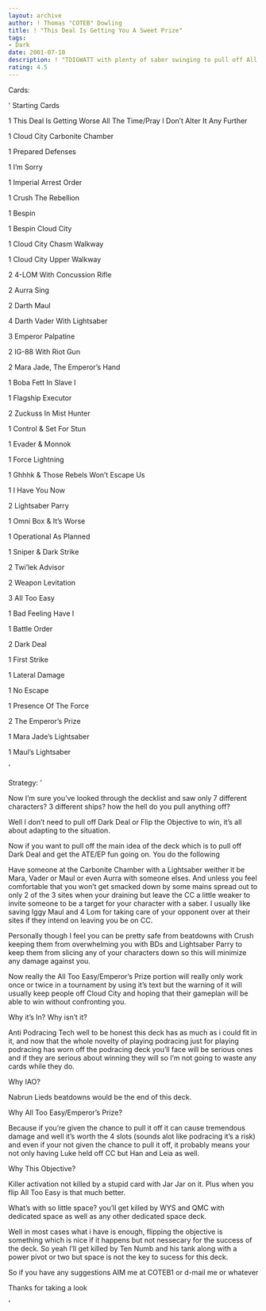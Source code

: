 ```yaml
---
layout: archive
author: ! Thomas "COTEB" Dowling
title: ! "This Deal Is Getting You A Sweet Prize"
tags:
- Dark
date: 2001-07-10
description: ! "TDIGWATT with plenty of saber swinging to pull off All Too Easy and pulling off Emperor’s Prize"
rating: 4.5
---
```

Cards: 

' 
Starting Cards

1 This Deal Is Getting Worse All The Time/Pray I Don’t Alter It Any Further 

1 Cloud City Carbonite Chamber  

1 Prepared Defenses  

1 I’m Sorry  

1 Imperial Arrest Order  

1 Crush The Rebellion  


1 Bespin  

1 Bespin Cloud City  

1 Cloud City Chasm Walkway  

1 Cloud City Upper Walkway  



2 4-LOM With Concussion Rifle  

2 Aurra Sing  

2 Darth Maul  

4 Darth Vader With Lightsaber  

3 Emperor Palpatine  

2 IG-88 With Riot Gun  

2 Mara Jade, The Emperor’s Hand  



1 Boba Fett In Slave I  

1 Flagship Executor  

2 Zuckuss In Mist Hunter  



1 Control & Set For Stun 

1 Evader & Monnok 

1 Force Lightning  

1 Ghhhk & Those Rebels Won’t Escape Us 

1 I Have You Now 

2 Lightsaber Parry  

1 Omni Box & It’s Worse 

1 Operational As Planned  

1 Sniper & Dark Strike  

2 Twi’lek Advisor  

2 Weapon Levitation  



3 All Too Easy  

1 Bad Feeling Have I  

1 Battle Order  

2 Dark Deal  

1 First Strike  

1 Lateral Damage  

1 No Escape  

1 Presence Of The Force   

2 The Emperor’s Prize  



1 Mara Jade’s Lightsaber  

1 Maul’s Lightsaber  

'

Strategy: '

Now I’m sure you’ve looked through the decklist and saw only 7 different characters? 3 different ships? how the hell do you pull anything off?


Well I don’t need to pull off Dark Deal or Flip the Objective to win, it’s all about adapting to the situation.


Now if you want to pull off the main idea of the deck which is to pull off Dark Deal and get the ATE/EP fun going on. You do the following


Have someone at the Carbonite Chamber with a Lightsaber weither it be Mara, Vader or Maul or even Aurra with someone elses. And unless you feel comfortable that you won’t get smacked down by some mains spread out to only 2 of the 3 sites when your draining but leave the CC a little weaker to invite someone to be a target for your character with a saber. I usually like saving Iggy Maul and 4 Lom for taking care of your opponent over at their sites if they intend on leaving you be on CC.


Personally though I feel you can be pretty safe from beatdowns with Crush keeping them from overwhelming you with BDs and Lightsaber Parry to keep them from slicing any of your characters down so this will minimize any damage against you.


Now really the All Too Easy/Emperor’s Prize portion will really only work once or twice in a tournament by using it’s text but the warning of it will usually keep people off Cloud City and hoping that their gameplan will be able to win without confronting you.



Why it’s In? Why isn’t it?


Anti Podracing Tech well to be honest this deck has as much as i could fit in it, and now that the whole novelty of playing podracing just for playing podracing has worn off the podracing deck you’ll face will be serious ones and if they are serious about winning they will so I’m not going to waste any cards while they do.


Why IAO?

Nabrun Lieds beatdowns would be the end of this deck.


Why All Too Easy/Emperor’s Prize?

Because if you’re given the chance to pull it off it can cause tremendous damage and well it’s worth the 4 slots (sounds alot like podracing it’s a risk) and even if your not given the chance to pull it off, it probably means your not only having Luke held off CC but Han and Leia as well. 


Why This Objective?

Killer activation not killed by a stupid card with Jar Jar on it. Plus when you flip All Too Easy is that much better.


What’s with so little space? you’ll get killed by WYS and QMC with dedicated space as well as any other dedicated space deck.


Well in most cases what i have is enough, flipping the objective is something which is nice if it happens but not nessecary for the success of the deck. So yeah I’ll get killed by Ten Numb and his tank along with a power pivot or two but space is not the key to sucess for this deck.



So if you have any suggestions AIM me at COTEB1 or d-mail me or whatever


Thanks for taking a look



'